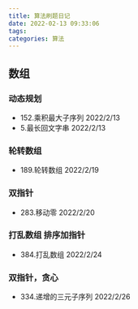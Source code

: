 ```yaml
---
title: 算法刷题日记
date: 2022-02-13 09:33:06
tags:
categories: 算法
---
```

## 数组
### 动态规划
* 152.乘积最大子序列               2022/2/13
* 5.最长回文字串                   2022/2/13
### 轮转数组
* 189.轮转数组 2022/2/19
### 双指针
* 283.移动零 2022/2/20
### 打乱数组 排序加指针
* 384.打乱数组 2022/2/24
### 双指针，贪心
* 334.递增的三元子序列 2022/2/26


